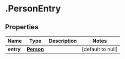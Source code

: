# .PersonEntry

## Properties
Name | Type | Description | Notes
------------ | ------------- | ------------- | -------------
**entry** | [**Person**](Person.md) |  | [default to null]


